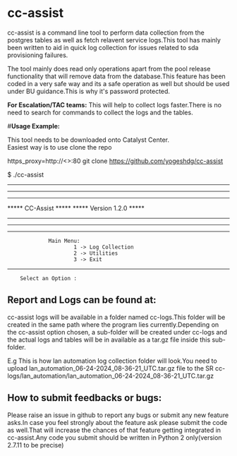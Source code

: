 # cc-assist

cc-assist is a command line tool to perform data collection from the postgres tables as well as fetch relavent service logs.This tool has mainly been written to aid in quick log collection for issues related to sda provisioning failures.

The tool mainly does read only operations apart from the pool release functionality that will remove data from the database.This feature has been coded in a very safe way and its a safe operation as well but should be used under BU guidance.This is why it's password protected.
 
**For Escalation/TAC teams:**
This will help to collect logs faster.There is no need to search for commands to collect the logs and the tables.




#**Usage Example:**


This tool needs to be downloaded onto Catalyst Center.  
Easiest way is to use clone the repo 

https_proxy=http://<>:80 git clone https://github.com/yogeshdg/cc-assist


$ ./cc-assist 



*****************************************************************************
*****************************************************************************
*****                                                                   *****
*****                            CC-Assist                              *****
*****                         Version 1.2.0                            *****
*****                                                                   *****
*****************************************************************************
*****************************************************************************


                 Main Menu:
                         1 -> Log Collection 
                         2 -> Utilities 
                         3 -> Exit 
***************************************************************************

        Select an Option : 

## Report and Logs can be found at:
 cc-assist logs will be available in a folder named cc-logs.This folder will be created in the same path where the program lies currently.Depending on the cc-assist option chosen, a sub-folder will be created under cc-logs and the actual logs and tables will be in available as a tar.gz file inside this sub-folder. 

 E.g This is how lan automation log collection folder will look.You need to upload lan_automation_06-24-2024_08-36-21_UTC.tar.gz file to the SR
 cc-logs/lan_automation/lan_automation_06-24-2024_08-36-21_UTC.tar.gz
 
 ## How to submit feedbacks or bugs:
 Please raise an issue in github to report any bugs or submit any new feature asks.In case you feel strongly about the feature ask please submit the code as well.That will increase the chances of that feature getting integrated in cc-assist.Any code you submit should be written in Python 2 only(version 2.7.11 to be precise)
